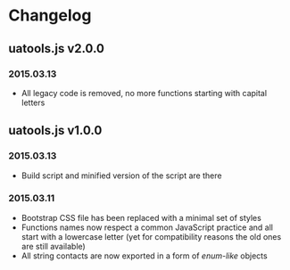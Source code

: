 # Changelog

## uatools.js v2.0.0

### 2015.03.13
* All legacy code is removed, no more functions starting with capital letters

## uatools.js v1.0.0

### 2015.03.13
* Build script and minified version of the script are there

### 2015.03.11
* Bootstrap CSS file has been replaced with a minimal set of styles
* Functions names now respect a common JavaScript practice and all start with a lowercase letter (yet for compatibility reasons the old ones are still available)
* All string contacts are now exported in a form of _enum-like_ objects
